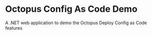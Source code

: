 # Octopus Config As Code Demo 
A .NET web application to demo the Octopus Deploy Config as Code features

